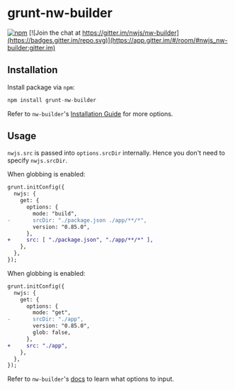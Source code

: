 # grunt-nw-builder

[![npm](https://img.shields.io/npm/v/grunt-nw-builder/latest)](https://www.npmjs.com/package/grunt-nw-builder/v/latest)
[![Join the chat at https://gitter.im/nwjs/nw-builder](https://badges.gitter.im/repo.svg)](https://app.gitter.im/#/room/#nwjs_nw-builder:gitter.im)

## Installation

Install package via `npm`:

```javascript
npm install grunt-nw-builder
```

Refer to `nw-builder`'s [Installation Guide](https://nwutils.io/nw-builder/install.html) for more options.

## Usage

`nwjs.src` is passed into `options.srcDir` internally. Hence you don't need to specify `nwjs.srcDir`.

When globbing is enabled:

```patch
grunt.initConfig({
  nwjs: {
    get: {
      options: {
        mode: "build",
-       srcDir: "./package.json ./app/**/*",
        version: "0.85.0",
      },
+     src: [ "./package.json", "./app/**/*" ],
    },
  },
});
```

When globbing is enabled:

```patch
grunt.initConfig({
  nwjs: {
    get: {
      options: {
        mode: "get",
-       srcDir: "./app",
        version: "0.85.0",
        glob: false,
      },
+     src: "./app",
    },
  },
});
```

Refer to `nw-builder`'s [docs](https://github.com/nwutils/nw-builder) to learn what options to input.

